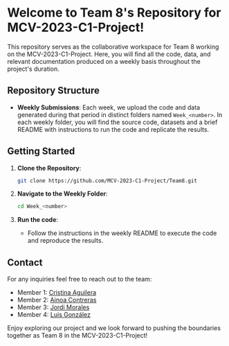 # Welcome to Team 8's Repository for MCV-2023-C1-Project!

This repository serves as the collaborative workspace for Team 8 working on the MCV-2023-C1-Project. Here, you will find all the code, data, and relevant documentation produced on a weekly basis throughout the project's duration.

## Repository Structure

- **Weekly Submissions**: Each week, we upload the code and data generated during that period in distinct folders named `Week_<number>`. In each weekly folder, you will find the source code, datasets and a brief README with instructions to run the code and replicate the results.
  
## Getting Started

1. **Clone the Repository**: 
   ```bash
   git clone https://github.com/MCV-2023-C1-Project/Team8.git
   ```

2. **Navigate to the Weekly Folder**:
    ```bash
   cd Week_<number>
    ```

3. **Run the code**:
   - Follow the instructions in the weekly README to execute the code and reproduce the results.
  
## Contact

For any inquiries feel free to reach out to the team:

- Member 1: [Cristina Aguilera](caguilera1401@gmail.com)
- Member 2: [Ainoa Contreras](cmcontrerasainoa@gmail.com)
- Member 3: [Jordi Morales](jordi.m.casas9@gmail.com)
- Member 4: [Luis González](luisgogu2001@gmail.com)
  
Enjoy exploring our project and we look forward to pushing the boundaries together as Team 8 in the MCV-2023-C1-Project!
